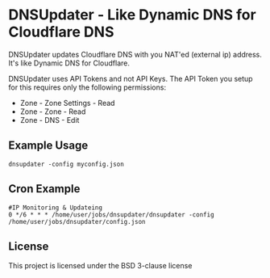 # DNSUpdater - Like Dynamic DNS for Cloudflare DNS

DNSUpdater updates Cloudflare DNS with you NAT'ed (external ip) address. It's like Dynamic DNS for Cloudflare.

DNSUpdater uses API Tokens and not API Keys. The API Token you setup for this requires only the following permissions:

* Zone - Zone Settings - Read
* Zone - Zone - Read
* Zone - DNS - Edit

## Example Usage
```shell
dnsupdater -config myconfig.json
```

## Cron Example
```shell
#IP Monitoring & Updateing
0 */6 * * * /home/user/jobs/dnsupdater/dnsupdater -config /home/user/jobs/dnsupdater/config.json
```

## License

This project is licensed under the BSD 3-clause license
